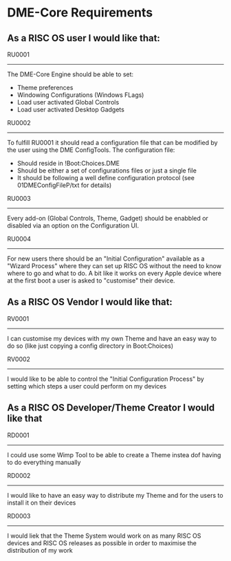 # DME-Core Requirements

## As a RISC OS user I would like that:
RU0001
______
The DME-Core Engine should be able to set:
- Theme preferences
- Windowing Configurations (Windows FLags)
- Load user activated Global Controls
- Load user activated Desktop Gadgets

RU0002
______
To fulfill RU0001 it should read a configuration file that can be modified by the user using the DME ConfigTools.
The configuration file:
- Should reside in !Boot:Choices.DME
- Should be either a set of configurations files or just a single file
- It should be following a well define configuration protocol (see 01DMEConfigFileP/txt for details)

RU0003
______
Every add-on (Global Controls, Theme, Gadget) should be enabbled or disabled via an option on the Configuration UI.

RU0004
______
For new users there should be an "Initial Configuration" available as a "Wizard Process" where they can set up RISC OS without the need to know where to go and what to do. A bit like it works on every Apple device where at the first boot a user is asked to "customise" their device.

## As a RISC OS Vendor I would like that:
RV0001
______
I can customise my devices with my own Theme and have an easy way to do so (like just copying a config directory in Boot:Choices)

RV0002
______
I would like to be able to control the "Initial Configuration Process" by setting which steps a user could perform on my devices

## As a RISC OS Developer/Theme Creator I would like that
RD0001
______
I could use some Wimp Tool to be able to create a Theme instea dof having to do everything manually

RD0002
______
I would like to have an easy way to distribute my Theme and for the users to install it on their devices

RD0003
______
I would liek that the Theme System would work on as many RISC OS devices and RISC OS releases as possible in order to maximise the distribution of my work
 
